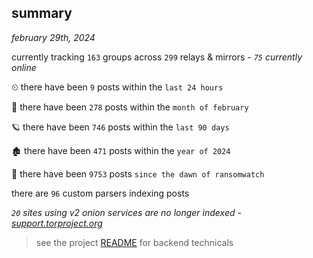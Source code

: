 
## summary
_february 29th, 2024_

currently tracking `163` groups across `299` relays & mirrors - _`75` currently online_

⏲ there have been `9` posts within the `last 24 hours`

🦈 there have been `278` posts within the `month of february`

🪐 there have been `746` posts within the `last 90 days`

🏚 there have been `471` posts within the `year of 2024`

🦕 there have been `9753` posts `since the dawn of ransomwatch`

there are `96` custom parsers indexing posts

_`20` sites using v2 onion services are no longer indexed - [support.torproject.org](https://support.torproject.org/onionservices/v2-deprecation/)_

> see the project [README](https://github.com/joshhighet/ransomwatch#ransomwatch--) for backend technicals
